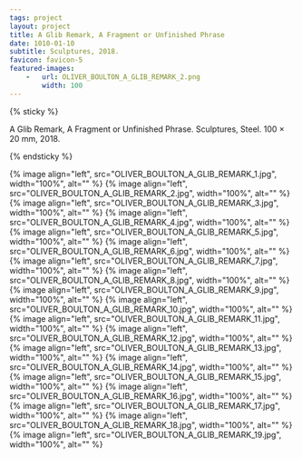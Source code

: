 ```yaml
---
tags: project
layout: project
title: A Glib Remark, A Fragment or Unfinished Phrase
date: 1010-01-10
subtitle: Sculptures, 2018.
favicon: favicon-5
featured-images:
    -   url: OLIVER_BOULTON_A_GLIB_REMARK_2.png
        width: 100
---
```




{% sticky %}

A Glib Remark, A Fragment or Unfinished Phrase. Sculptures, Steel. 100 × 20 mm, 2018.

{% endsticky %}

{% image align="left", src="OLIVER_BOULTON_A_GLIB_REMARK_1.jpg", width="100%", alt=""  %}
{% image align="left", src="OLIVER_BOULTON_A_GLIB_REMARK_2.jpg", width="100%", alt=""  %}
{% image align="left", src="OLIVER_BOULTON_A_GLIB_REMARK_3.jpg", width="100%", alt=""  %}
{% image align="left", src="OLIVER_BOULTON_A_GLIB_REMARK_4.jpg", width="100%", alt=""  %}
{% image align="left", src="OLIVER_BOULTON_A_GLIB_REMARK_5.jpg", width="100%", alt="" %}
{% image align="left", src="OLIVER_BOULTON_A_GLIB_REMARK_6.jpg", width="100%", alt="" %}
{% image align="left", src="OLIVER_BOULTON_A_GLIB_REMARK_7.jpg", width="100%", alt="" %}
{% image align="left", src="OLIVER_BOULTON_A_GLIB_REMARK_8.jpg", width="100%", alt="" %}
{% image align="left", src="OLIVER_BOULTON_A_GLIB_REMARK_9.jpg", width="100%", alt="" %}
{% image align="left", src="OLIVER_BOULTON_A_GLIB_REMARK_10.jpg", width="100%", alt="" %}
{% image align="left", src="OLIVER_BOULTON_A_GLIB_REMARK_11.jpg", width="100%", alt="" %}
{% image align="left", src="OLIVER_BOULTON_A_GLIB_REMARK_12.jpg", width="100%", alt="" %}
{% image align="left", src="OLIVER_BOULTON_A_GLIB_REMARK_13.jpg", width="100%", alt="" %}
{% image align="left", src="OLIVER_BOULTON_A_GLIB_REMARK_14.jpg", width="100%", alt="" %}
{% image align="left", src="OLIVER_BOULTON_A_GLIB_REMARK_15.jpg", width="100%", alt="" %}
{% image align="left", src="OLIVER_BOULTON_A_GLIB_REMARK_16.jpg", width="100%", alt="" %}
{% image align="left", src="OLIVER_BOULTON_A_GLIB_REMARK_17.jpg", width="100%", alt="" %}
{% image align="left", src="OLIVER_BOULTON_A_GLIB_REMARK_18.jpg", width="100%", alt="" %}
{% image align="left", src="OLIVER_BOULTON_A_GLIB_REMARK_19.jpg", width="100%", alt="" %}